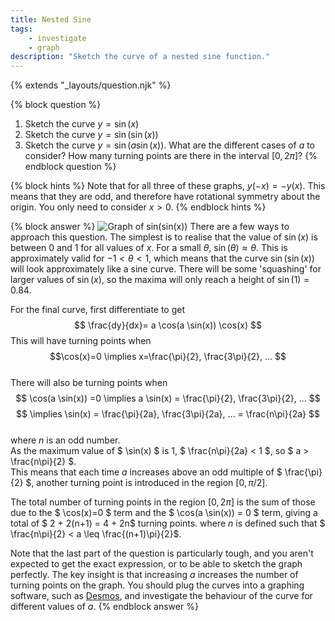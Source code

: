 ```yaml
---
title: Nested Sine
tags:
    - investigate
    - graph
description: "Sketch the curve of a nested sine function."
---
```

{% extends "_layouts/question.njk" %}

{% block question %}
 1. Sketch the curve $y=\sin(x)$
 2. Sketch the curve $y=\sin(\sin(x))$
 3. Sketch the curve $y=\sin(a\sin(x))$. What are the different cases of $a$ to consider? How many turning points are there in the interval $[0, 2\pi]$?
{% endblock question %}

{% block hints %}
Note that for all three of these graphs, $y(-x)=-y(x)$. This means that they are odd, and therefore have rotational symmetry about the origin. You only need to consider $x > 0$.
{% endblock hints %}

{% block answer %}
![Graph of sin(sin(x))](/assets/images/nested-sine.png)
There are a few ways to approach this question. The simplest is to realise that the value of $\sin(x)$ is between $0$ and $1$ for all values of $x$. For a small $\theta$, $\sin(\theta)\approx \theta$. This is approximately valid for $-1 < \theta < 1$, which means that the curve $\sin(\sin(x))$ will look approximately like a sine curve. There will be some 'squashing' for larger values of $\sin(x)$, so the maxima will only reach a height of $\sin(1)=0.84$.

For the final curve, first differentiate to get
$$ \frac{dy}{dx}= a \cos(a \sin(x)) \cos(x) $$
This will have turning points when 
$$\cos(x)=0 \implies x=\frac{\pi}{2}, \frac{3\pi}{2}, ... $$  
There will also be turning points when
$$ \cos(a \sin(x)) =0 \implies a \sin(x) = \frac{\pi}{2}, \frac{3\pi}{2}, ... $$
$$ \implies \sin(x) = \frac{\pi}{2a}, \frac{3\pi}{2a}, ... = \frac{n\pi}{2a} $$  
where $n$ is an odd number.  
As the maximum value of $ \sin(x) $ is 1, $ \frac{n\pi}{2a} < 1 $, so $ a > \frac{n\pi}{2} $.  
This means that each time $a$ increases above an odd multiple of $ \frac{\pi}{2} $, another turning point is introduced in the region $[0, \pi/2]$.

The total number of turning points in the region $[0, 2\pi]$ is the sum of those due to the $ \cos(x)=0 $ term and the $ \cos(a \sin(x)) = 0 $ term, giving a total of $ 2 + 2(n+1) = 4 + 2n$ turning points.
where $n$ is defined such that $ \frac{n\pi}{2} < a \leq \frac{(n+1)\pi}{2}$.

Note that the last part of the question is particularly tough, and you aren't expected to get the exact expression, or to be able to sketch the graph perfectly. The key insight is that increasing $a$ increases the number of turning points on the graph. You should plug the curves into a graphing software, such as [Desmos](https://www.desmos.com/calculator), and investigate the behaviour of the curve for different values of $a$.
{% endblock answer %}